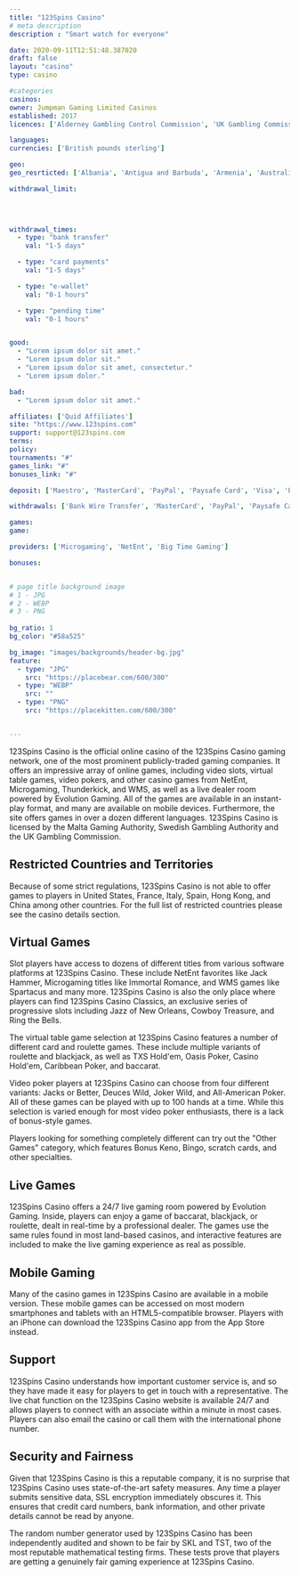 ```yaml
---
title: "123Spins Casino"
# meta description
description : "Smart watch for everyone"

date: 2020-09-11T12:51:48.387020
draft: false
layout: "casino" 
type: casino

#categories
casinos: 
owner: Jumpman Gaming Limited Casinos
established: 2017
licences: ['Alderney Gambling Control Commission', 'UK Gambling Commission']

languages: 
currencies: ['British pounds sterling']

geo: 
geo_resrticted: ['Albania', 'Antigua and Barbuda', 'Armenia', 'Australia', 'New South Wales', 'Azerbaijan', 'Belarus', 'Belgium', 'Bosnia and Herzegovina', 'Bulgaria', 'Croatia', 'Czech Republic', 'Denmark', 'Estonia', 'France', 'Germany', 'Schleswig-Holstein', 'Hungary', 'Indonesia', 'Israel', 'Italy', 'Kosovo', 'Latvia', 'Lithuania', 'Macedonia', 'Malaysia', 'Metropolitan France', 'Moldova', 'Montenegro', 'Puerto Rico', 'Romania', 'Russia', 'Slovakia', 'Slovenia', 'South Africa', 'Spain', 'Sweden', 'Switzerland', 'Turkey', 'Ukraine', 'United States', 'Alabama', 'Alaska', 'American Samoa', 'Arizona', 'Arkansas', 'California', 'Colorado', 'Connecticut', 'Delaware', 'District of Columbia', 'Florida', 'Georgia(US)', 'Guam', 'Hawaii', 'Idaho', 'Illinois', 'Indiana', 'Iowa', 'Kansas', 'Kentucky', 'Louisiana', 'Maine', 'Maryland', 'Massachusetts', 'Michigan', 'Minnesota', 'Mississippi', 'Missouri', 'Montana', 'Nebraska', 'Nevada', 'New Hampshire', 'New Jersey', 'New Mexico', 'New York', 'North Carolina', 'North Dakota', 'Northern Mariana Islands', 'Ohio', 'Oklahoma', 'Oregon', 'Pennsylvania', 'Rhode Island', 'South Carolina', 'South Dakota', 'Tennessee', 'Texas', 'U.S. Virgin Islands', 'Utah', 'Vermont', 'Virginia', 'Washington', 'West Virginia', 'Wisconsin', 'Wyoming']

withdrawal_limit:

  
  

withdrawal_times:
  - type: "bank transfer"
    val: "1-5 days"

  - type: "card payments"
    val: "1-5 days"

  - type: "e-wallet"
    val: "0-1 hours"

  - type: "pending time"
    val: "0-1 hours"


good:
  - "Lorem ipsum dolor sit amet."
  - "Lorem ipsum dolor sit."
  - "Lorem ipsum dolor sit amet, consectetur."
  - "Lorem ipsum dolor."

bad:
  - "Lorem ipsum dolor sit amet."

affiliates: ['Quid Affiliates']
site: "https://www.123spins.com"
support: support@123spins.com
terms:
policy:
tournaments: "#"
games_link: "#"
bonuses_link: "#"

deposit: ['Maestro', 'MasterCard', 'PayPal', 'Paysafe Card', 'Visa', 'Pay by Phone']

withdrawals: ['Bank Wire Transfer', 'MasterCard', 'PayPal', 'Paysafe Card', 'Visa', 'Mobile Phone']

games: 
game:

providers: ['Microgaming', 'NetEnt', 'Big Time Gaming']

bonuses:


# page title background image 
# 1 - JPG
# 2 - WEBP
# 3 - PNG
 
bg_ratio: 1 
bg_color: "#58a525" 

bg_image: "images/backgrounds/header-bg.jpg"
feature:
  - type: "JPG"
    src: "https://placebear.com/600/300"   
  - type: "WEBP"
    src: ""
  - type: "PNG"
    src: "https://placekitten.com/600/300"   


---
```


123Spins Casino is the official online casino of the 123Spins Casino gaming network, one of the most prominent publicly-traded gaming companies. It offers an impressive array of online games, including video slots, virtual table games, video pokers, and other casino games from NetEnt, Microgaming, Thunderkick, and WMS, as well as a live dealer room powered by Evolution Gaming. All of the games are available in an instant-play format, and many are available on mobile devices. Furthermore, the site offers games in over a dozen different languages. 123Spins Casino is licensed by the Malta Gaming Authority, Swedish Gambling Authority and the UK Gambling Commission.

## Restricted Countries and Territories
Because of some strict regulations, 123Spins Casino is not able to offer games to players in United States, France, Italy, Spain, Hong Kong, and China among other countries. For the full list of restricted countries please see the casino details section.

## Virtual Games
Slot players have access to dozens of different titles from various software platforms at 123Spins Casino. These include NetEnt favorites like Jack Hammer, Microgaming titles like Immortal Romance, and WMS games like Spartacus and many more. 123Spins Casino is also the only place where players can find 123Spins Casino Classics, an exclusive series of progressive slots including Jazz of New Orleans, Cowboy Treasure, and Ring the Bells.

The virtual table game selection at 123Spins Casino features a number of different card and roulette games. These include multiple variants of roulette and blackjack, as well as TXS Hold'em, Oasis Poker, Casino Hold'em, Caribbean Poker, and baccarat.

Video poker players at 123Spins Casino can choose from four different variants: Jacks or Better, Deuces Wild, Joker Wild, and All-American Poker. All of these games can be played with up to 100 hands at a time. While this selection is varied enough for most video poker enthusiasts, there is a lack of bonus-style games.

Players looking for something completely different can try out the "Other Games" category, which features Bonus Keno, Bingo, scratch cards, and other specialties.

## Live Games
123Spins Casino offers a 24/7 live gaming room powered by Evolution Gaming. Inside, players can enjoy a game of baccarat, blackjack, or roulette, dealt in real-time by a professional dealer. The games use the same rules found in most land-based casinos, and interactive features are included to make the live gaming experience as real as possible.

## Mobile Gaming
Many of the casino games in 123Spins Casino are available in a mobile version. These mobile games can be accessed on most modern smartphones and tablets with an HTML5-compatible browser. Players with an iPhone can download the 123Spins Casino app from the App Store instead.

## Support
123Spins Casino understands how important customer service is, and so they have made it easy for players to get in touch with a representative. The live chat function on the 123Spins Casino website is available 24/7 and allows players to connect with an associate within a minute in most cases. Players can also email the casino or call them with the international phone number.

## Security and Fairness
Given that 123Spins Casino is this a reputable company, it is no surprise that 123Spins Casino uses state-of-the-art safety measures. Any time a player submits sensitive data, SSL encryption immediately obscures it. This ensures that credit card numbers, bank information, and other private details cannot be read by anyone.

The random number generator used by 123Spins Casino has been independently audited and shown to be fair by SKL and TST, two of the most reputable mathematical testing firms. These tests prove that players are getting a genuinely fair gaming experience at 123Spins Casino.